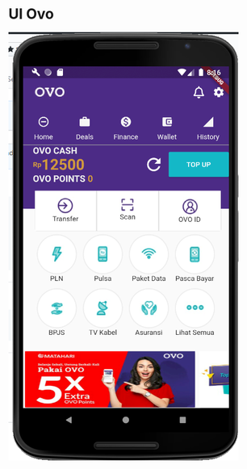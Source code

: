 # UI Ovo

<img src="https://github.com/flutterdotid/ui_ovo/blob/master/Screenshot_2.png?raw=true">

